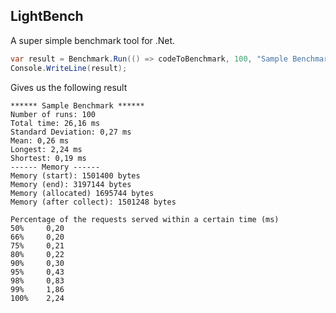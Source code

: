 ## LightBench

A super simple benchmark tool for .Net. 

```csharp 
var result = Benchmark.Run(() => codeToBenchmark, 100, "Sample Benchmark");
Console.WriteLine(result);
```

Gives us the following result 

```console
****** Sample Benchmark ******
Number of runs: 100
Total time: 26,16 ms
Standard Deviation: 0,27 ms
Mean: 0,26 ms
Longest: 2,24 ms
Shortest: 0,19 ms
------ Memory ------
Memory (start): 1501400 bytes
Memory (end): 3197144 bytes
Memory (allocated) 1695744 bytes
Memory (after collect): 1501248 bytes

Percentage of the requests served within a certain time (ms)
50%		0,20
66%		0,20
75%		0,21
80%		0,22
90%		0,30
95%		0,43
98%		0,83
99%		1,86
100%	2,24
```